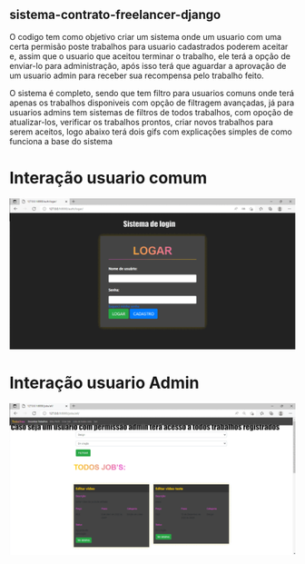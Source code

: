 ## sistema-contrato-freelancer-django

<p>O codigo tem como objetivo criar um sistema onde um usuario com uma certa permisão poste trabalhos para usuario cadastrados poderem aceitar e, assim que o usuario que aceitou terminar o trabalho, ele terá a opção de enviar-lo para administração, após isso terá que aguardar a aprovação de um usuario admin para receber sua recompensa pelo trabalho feito. </p>

<p>O sistema é completo, sendo que tem filtro para usuarios comuns onde terá apenas os trabalhos disponiveis com opção de filtragem avançadas, já para usuarios admins tem sistemas de filtros de todos trabalhos, com opoção de atualizar-los, verificar os trabalhos prontos, criar novos trabalhos para serem aceitos, logo abaixo terá dois gifs com explicações simples de como funciona a base do sistema </p>

# Interação usuario comum
<img src="ezgif.com-gif-maker.gif" alt="" />

# Interação usuario Admin
<img src="ezgif.com-gif-maker (1).gif" alt="" />
